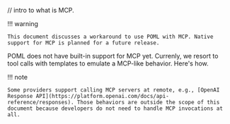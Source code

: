 // intro to what is MCP.

!!! warning

    This document discusses a workaround to use POML with MCP. Native support for MCP is planned for a future release.

POML does not have built-in support for MCP yet. Currenly, we resort to tool calls with templates to emulate a MCP-like behavior. Here's how.

!!! note

    Some providers support calling MCP servers at remote, e.g., [OpenAI Response API](https://platform.openai.com/docs/api-reference/responses). Those behaviors are outside the scope of this document because developers do not need to handle MCP invocations at all.
